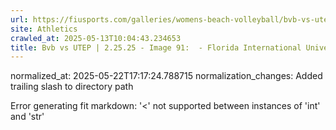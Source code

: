 ```yaml
---
url: https://fiusports.com/galleries/womens-beach-volleyball/bvb-vs-utep-2-25-25/image-91/356/62771/
site: Athletics
crawled_at: 2025-05-13T10:04:43.234653
title: Bvb vs UTEP | 2.25.25 - Image 91:  - Florida International University
---
```

normalized_at: 2025-05-22T17:17:24.788715
normalization_changes: Added trailing slash to directory path

Error generating fit markdown: '<' not supported between instances of 'int' and 'str'